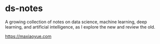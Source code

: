 # ds-notes

A growing collection of notes on data science, machine learning, deep learning, and artificial intelligence, as I explore the new and review the old.

https://maxiaoyue.com
